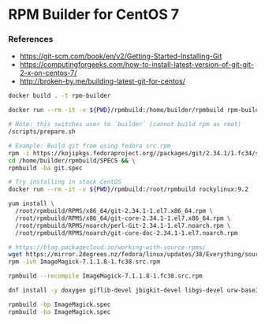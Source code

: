 # RPM Builder for CentOS 7

### References
* https://git-scm.com/book/en/v2/Getting-Started-Installing-Git
* https://computingforgeeks.com/how-to-install-latest-version-of-git-git-2-x-on-centos-7/
* http://broken-by.me/building-latest-git-for-centos/

```sh
docker build . -t rpm-builder

docker run --rm -it -v ${PWD}/rpmbuild:/home/builder/rpmbuild rpm-builder

# Note: this switches user to `builder` (cannot build rpm as root)
/scripts/prepare.sh

# Example: Build git from using fedora src.rpm
rpm -i https://kojipkgs.fedoraproject.org//packages/git/2.34.1/1.fc34/src/git-2.34.1-1.fc34.src.rpm && \
cd /home/builder/rpmbuild/SPECS && \
rpmbuild -ba git.spec
```

```sh
# Try installing in stock CentOS
docker run --rm -it -v ${PWD}/rpmbuild:/root/rpmbuild rockylinux:9.2

yum install \
  /root/rpmbuild/RPMS/x86_64/git-2.34.1-1.el7.x86_64.rpm \
  /root/rpmbuild/RPMS/x86_64/git-core-2.34.1-1.el7.x86_64.rpm \
  /root/rpmbuild/RPMS/noarch/perl-Git-2.34.1-1.el7.noarch.rpm \
  /root/rpmbuild/RPMS/noarch/git-core-doc-2.34.1-1.el7.noarch.rpm
```


```sh
# https://blog.packagecloud.io/working-with-source-rpms/
wget https://mirror.2degrees.nz/fedora/linux/updates/38/Everything/source/tree/Packages/i/ImageMagick-7.1.1.8-1.fc38.src.rpm
rpm -ivh ImageMagick-7.1.1.8-1.fc38.src.rpm

rpmbuild --recompile ImageMagick-7.1.1.8-1.fc38.src.rpm

dnf install -y doxygen giflib-devel jbigkit-devel libgs-devel urw-base35-fonts-devel openexr-devel bzip2-devel jasper-devel lcms2-devel libheif-devel libjpeg-turbo-devel libjxl-devel libpng-devel libtiff-devel libwebp-devel libwmf-devel libzip-devel pango-devel fftw-devel libXt-devel librsvg2-devel LibRaw-devel djvulibre-devel graphviz-devel openjpeg2-devel libraqm-devel liblqr-1-devel

rpmbuild -bp ImageMagick.spec
rpmbuild -ba ImageMagick.spec
```
